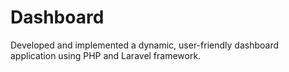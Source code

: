 # Dashboard
Developed and implemented a dynamic, user-friendly dashboard application using PHP and Laravel framework. 
